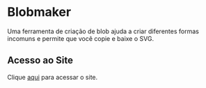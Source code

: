 # Blobmaker

Uma ferramenta de criação de blob ajuda a criar diferentes formas incomuns e permite que você copie e baixe o SVG.

## Acesso ao Site

Clique [aqui](https://www.blobmaker.app) para acessar o site.